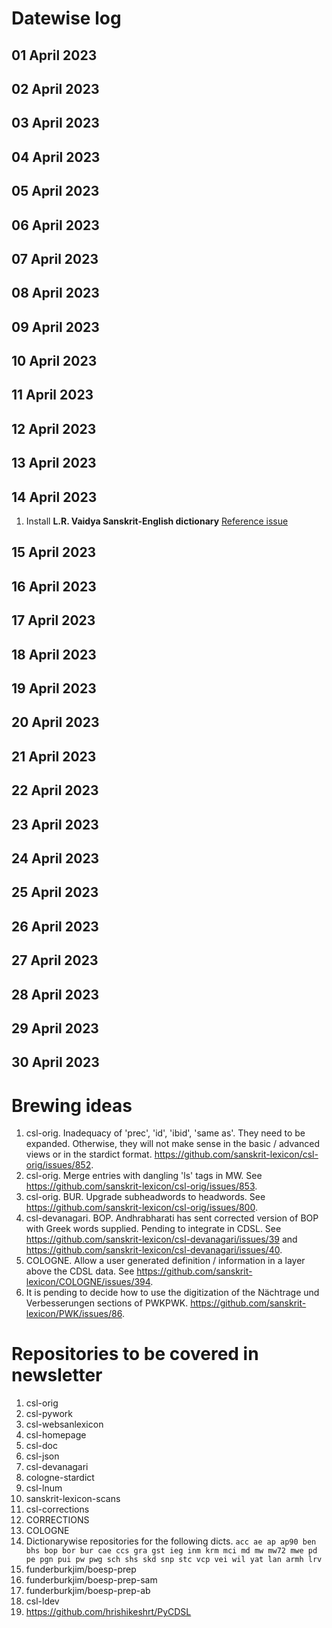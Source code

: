 # Datewise log

## 01 April 2023

## 02 April 2023

## 03 April 2023

## 04 April 2023

## 05 April 2023

## 06 April 2023

## 07 April 2023

## 08 April 2023

## 09 April 2023

## 10 April 2023

## 11 April 2023

## 12 April 2023


## 13 April 2023

## 14 April 2023

1. Install **L.R. Vaidya Sanskrit-English dictionary**
   [Reference issue](https://github.com/sanskrit-lexicon/LRV/issues/15)
   
## 15 April 2023

## 16 April 2023

## 17 April 2023

## 18 April 2023

## 19 April 2023


## 20 April 2023


## 21 April 2023

## 22 April 2023

## 23 April 2023

## 24 April 2023

## 25 April 2023

## 26 April 2023

## 27 April 2023

## 28 April 2023

## 29 April 2023

## 30 April 2023


# Brewing ideas

1. csl-orig. Inadequacy of 'prec', 'id', 'ibid', 'same as'. They need to be expanded. Otherwise, they will not make sense in the basic / advanced views or in the stardict format. https://github.com/sanskrit-lexicon/csl-orig/issues/852.
2. csl-orig. Merge entries with dangling 'ls' tags in MW. See https://github.com/sanskrit-lexicon/csl-orig/issues/853. 
3. csl-orig. BUR. Upgrade subheadwords to headwords. See https://github.com/sanskrit-lexicon/csl-orig/issues/800.
4. csl-devanagari. BOP. Andhrabharati has sent corrected version of BOP with Greek words supplied. Pending to integrate in CDSL. See https://github.com/sanskrit-lexicon/csl-devanagari/issues/39 and  https://github.com/sanskrit-lexicon/csl-devanagari/issues/40.
5. COLOGNE. Allow a user generated definition / information in a layer above the CDSL data. See https://github.com/sanskrit-lexicon/COLOGNE/issues/394.
6. It is pending to decide how to use the digitization of the Nächtrage und Verbesserungen sections of PWKPWK. https://github.com/sanskrit-lexicon/PWK/issues/86.

# Repositories to be covered in newsletter

1. csl-orig
2. csl-pywork
3. csl-websanlexicon
4. csl-homepage
5. csl-doc
6. csl-json
7. csl-devanagari
8. cologne-stardict
9. csl-lnum
10. sanskrit-lexicon-scans
11. csl-corrections
12. CORRECTIONS
13. COLOGNE
14. Dictionarywise repositories for the following dicts. 
`acc ae ap ap90 ben bhs bop bor bur cae ccs gra gst ieg inm krm mci md mw mw72 mwe pd pe pgn pui pw pwg sch shs skd snp stc vcp vei wil yat lan armh lrv`
15. funderburkjim/boesp-prep
16. funderburkjim/boesp-prep-sam
17. funderburkjim/boesp-prep-ab
18. csl-ldev
19. https://github.com/hrishikeshrt/PyCDSL
